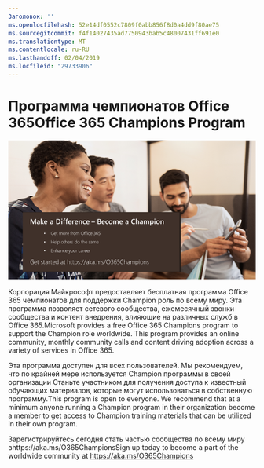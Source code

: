 ```yaml
---
Заголовок: ''
ms.openlocfilehash: 52e14df0552c7809f0abb856f8d0a4dd9f80ae75
ms.sourcegitcommit: f4f14027435ad7750943bab5c48007431ff691e0
ms.translationtype: MT
ms.contentlocale: ru-RU
ms.lasthandoff: 02/04/2019
ms.locfileid: "29733906"
---
```

# <a name="office-365-champions-program"></a><span data-ttu-id="a6af9-102">Программа чемпионатов Office 365</span><span class="sxs-lookup"><span data-stu-id="a6af9-102">Office 365 Champions Program</span></span> 

![стать известный повлиять](media/makeadifference.png)

<span data-ttu-id="a6af9-p101">Корпорация Майкрософт предоставляет бесплатная программа Office 365 чемпионатов для поддержки Champion роль по всему миру.  Эта программа позволяет сетевого сообщества, ежемесячный звонки сообщества и контент внедрения, влияющие на различных служб в Office 365.</span><span class="sxs-lookup"><span data-stu-id="a6af9-p101">Microsoft provides a free Office 365 Champions program to support the Champion role worldwide.  This program provides an online community, monthly community calls and content driving adoption across a variety of services in Office 365.</span></span>

<span data-ttu-id="a6af9-p102">Эта программа доступен для всех пользователей.  Мы рекомендуем, что по крайней мере используется Champion программы в своей организации Станьте участником для получения доступа к известный обучающих материалов, которые могут использоваться в собственную программу.</span><span class="sxs-lookup"><span data-stu-id="a6af9-p102">This program is open to everyone.  We recommend that at a minimum anyone running a Champion program in their organization become a member to get access to Champion training materials that can be utilized in their own program.</span></span> 

<span data-ttu-id="a6af9-108">Зарегистрируйтесь сегодня стать частью сообщества по всему миру вhttps://aka.ms/O365Champions</span><span class="sxs-lookup"><span data-stu-id="a6af9-108">Sign up today to become a part of the worldwide community at https://aka.ms/O365Champions</span></span>  
